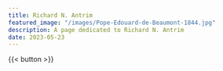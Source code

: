 ```yaml
---
title: Richard N. Antrim
featured_image: "/images/Pope-Edouard-de-Beaumont-1844.jpg"
description: A page dedicated to Richard N. Antrim
date: 2023-05-23
---
```


{{< button >}}